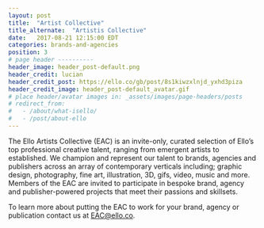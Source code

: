 ```yaml
---
layout: post
title:  "Artist Collective"
title_alternate:  "Artistis Collective"
date:   2017-08-21 12:15:00 EDT
categories: brands-and-agencies
position: 3
# page header ----------
header_image: header_post-default.png
header_credit: lucian
header_credit_post: https://ello.co/gb/post/8s1kiwzxlnjd_yxhd3piza
header_credit_image: header_post-default_avatar.gif
# place header/avatar images in: _assets/images/page-headers/posts
# redirect_from:
#   - /about/what-isello/
#   - /post/about-ello
---
```


The Ello Artists Collective (EAC) is an invite-only, curated selection of Ello’s top professional creative talent, ranging from emergent artists to established. We champion and represent our talent to brands, agencies and publishers across an array of contemporary verticals including; graphic design, photography, fine art, illustration, 3D, gifs, video, music and more. Members of the EAC are invited to participate in bespoke brand, agency and publisher-powered projects that meet their passions and skillsets.

To learn more about putting the EAC to work for your brand, agency or publication contact us at EAC@ello.co.
